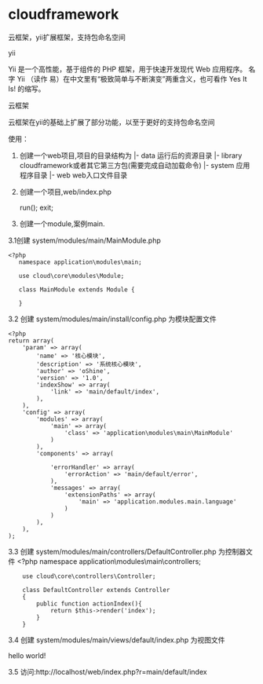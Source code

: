 # cloudframework
云框架，yii扩展框架，支持包命名空间

yii

Yii 是一个高性能，基于组件的 PHP 框架，用于快速开发现代 Web 应用程序。
名字 Yii （读作 易）在中文里有“极致简单与不断演变”两重含义，也可看作 Yes It Is! 的缩写。

云框架

云框架在yii的基础上扩展了部分功能，以至于更好的支持包命名空间


使用：

1. 创建一个web项目,项目的目录结构为
     |- data 运行后的资源目录
     |- library cloudframework或者其它第三方包(需要完成自动加载命令)
     |- system 应用程序目录
     |- web  web入口文件目录

2. 创建一个项目,web/index.php
    <?php

    use cloud\Cloud;

    include dirname(dirname(__FILE__))."/library/cloud/bootstrap.php";

    error_reporting( E_ALL | E_STRICT );

    header('Access-Control-Allow-Headers: Origin, Accept, Content-Type, Authorization, ISCORS');
    header('Access-Control-Allow-Credentials: true');
    header('Access-Control-Allow-Methods: POST, GET, PUT, OPTIONS, DELETE');
    header('Access-Control-Allow-Origin:*');
    if( $_SERVER['REQUEST_METHOD'] == 'OPTIONS') {
        exit();
    }

    $app = Cloud::createWebApplication();
    $app->run();

    exit;

3. 创建一个module,案例main.

3.1创建 system/modules/main/MainModule.php

    <?php
       namespace application\modules\main;

       use cloud\core\modules\Module;

       class MainModule extends Module {

       }

3.2 创建 system/modules/main/install/config.php 为模块配置文件

    <?php
    return array(
        'param' => array(
            'name' => '核心模块',
            'description' => '系统核心模块',
            'author' => 'oShine',
            'version' => '1.0',
            'indexShow' => array(
                'link' => 'main/default/index',
            ),
        ),
        'config' => array(
            'modules' => array(
                'main' => array(
                    'class' => 'application\modules\main\MainModule'
                )
            ),
            'components' => array(

                'errorHandler' => array(
                    'errorAction' => 'main/default/error',
                ),
                'messages' => array(
                    'extensionPaths' => array(
                        'main' => 'application.modules.main.language'
                    )
                )
            ),
        ),
    );

3.3 创建 system/modules/main/controllers/DefaultController.php 为控制器文件
    <?php
        namespace application\modules\main\controllers;

        use cloud\core\controllers\Controller;

        class DefaultController extends Controller
        {
            public function actionIndex(){
                return $this->render('index');
            }
        }

3.4   创建 system/modules/main/views/default/index.php 为视图文件
    <p>hello world!</p>

3.5 访问:http://localhost/web/index.php?r=main/default/index
